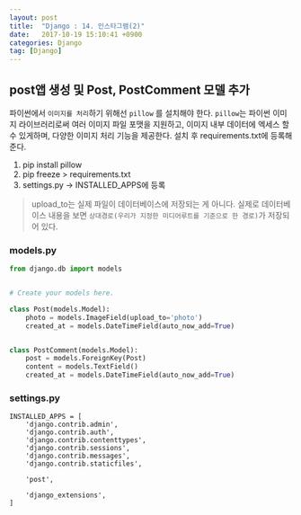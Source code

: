 ```yaml
---
layout: post
title:  "Django : 14. 인스타그램(2)"
date:   2017-10-19 15:10:41 +0900
categories: Django
tag: [Django]
---
```



## post앱 생성 및 Post, PostComment 모델 추가

파이썬에서 `이미지를 처리`하기 위해선 `pillow` 를 설치해야 한다. `pillow`는 파이썬 이미지 라이브러리로써 여러 이미지 파일 포맷을 지원하고, 이미지 내부 데이터에 엑세스 할 수 있게하며, 다양한 이미지 처리 기능을 제공한다. 설치 후 requirements.txt에 등록해준다.

1. pip install pillow
2. pip freeze > requirements.txt
3. settings.py -> INSTALLED_APPS에 등록

> upload_to는 실제 파일이 데이터베이스에 저장되는 게 아니다. 실제로 데이터베이스 내용을 보면 `상대경로(우리가 지정한 미디어루트를 기준으로 한 경로)`가 저장되어 있다.


### models.py  

```	python
from django.db import models


# Create your models here.

class Post(models.Model):
    photo = models.ImageField(upload_to='photo')
    created_at = models.DateTimeField(auto_now_add=True)


class PostComment(models.Model):
    post = models.ForeignKey(Post)
    content = models.TextField()
    created_at = models.DateTimeField(auto_now_add=True)

```

### settings.py

```
INSTALLED_APPS = [
    'django.contrib.admin',
    'django.contrib.auth',
    'django.contrib.contenttypes',
    'django.contrib.sessions',
    'django.contrib.messages',
    'django.contrib.staticfiles',

    'post',

    'django_extensions',
]
```
